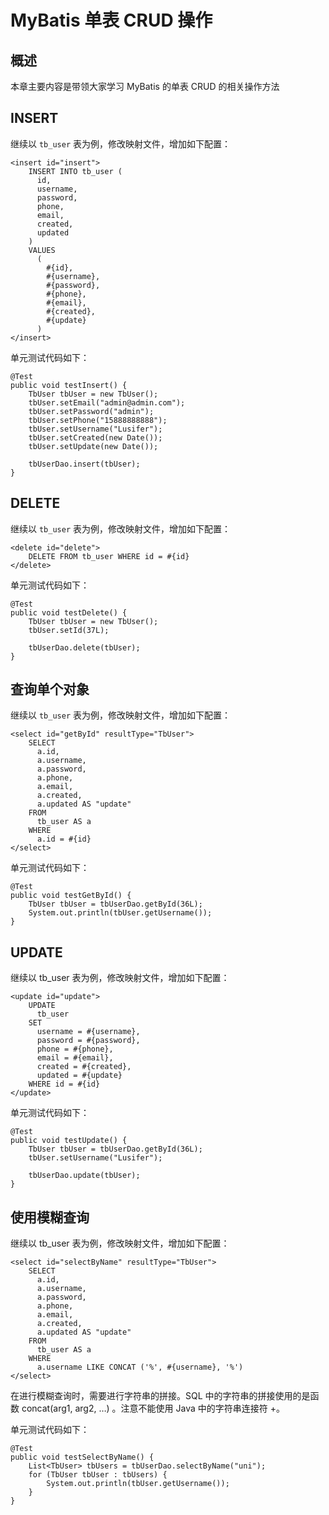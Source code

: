 # MyBatis 单表 CRUD 操作
## 概述
本章主要内容是带领大家学习 MyBatis 的单表 CRUD 的相关操作方法

## INSERT
继续以 `tb_user` 表为例，修改映射文件，增加如下配置：
```
<insert id="insert">
    INSERT INTO tb_user (
      id,
      username,
      password,
      phone,
      email,
      created,
      updated
    )
    VALUES
      (
        #{id},
        #{username},
        #{password},
        #{phone},
        #{email},
        #{created},
        #{update}
      )
</insert>
```
单元测试代码如下：
```
@Test
public void testInsert() {
    TbUser tbUser = new TbUser();
    tbUser.setEmail("admin@admin.com");
    tbUser.setPassword("admin");
    tbUser.setPhone("15888888888");
    tbUser.setUsername("Lusifer");
    tbUser.setCreated(new Date());
    tbUser.setUpdate(new Date());

    tbUserDao.insert(tbUser);
}
```
## DELETE
继续以 `tb_user` 表为例，修改映射文件，增加如下配置：
```
<delete id="delete">
    DELETE FROM tb_user WHERE id = #{id}
</delete>
```
单元测试代码如下：
```
@Test
public void testDelete() {
    TbUser tbUser = new TbUser();
    tbUser.setId(37L);

    tbUserDao.delete(tbUser);
}
```
## 查询单个对象
继续以 `tb_user` 表为例，修改映射文件，增加如下配置：
```
<select id="getById" resultType="TbUser">
    SELECT
      a.id,
      a.username,
      a.password,
      a.phone,
      a.email,
      a.created,
      a.updated AS "update"
    FROM
      tb_user AS a
    WHERE
      a.id = #{id}
</select>
```
单元测试代码如下：
```
@Test
public void testGetById() {
    TbUser tbUser = tbUserDao.getById(36L);
    System.out.println(tbUser.getUsername());
}
```
## UPDATE
继续以 tb_user 表为例，修改映射文件，增加如下配置：
```
<update id="update">
    UPDATE
      tb_user
    SET
      username = #{username},
      password = #{password},
      phone = #{phone},
      email = #{email},
      created = #{created},
      updated = #{update}
    WHERE id = #{id}
</update>
```
单元测试代码如下：
```
@Test
public void testUpdate() {
    TbUser tbUser = tbUserDao.getById(36L);
    tbUser.setUsername("Lusifer");

    tbUserDao.update(tbUser);
}
```
## 使用模糊查询
继续以 tb_user 表为例，修改映射文件，增加如下配置：
```
<select id="selectByName" resultType="TbUser">
    SELECT
      a.id,
      a.username,
      a.password,
      a.phone,
      a.email,
      a.created,
      a.updated AS "update"
    FROM
      tb_user AS a
    WHERE
      a.username LIKE CONCAT ('%', #{username}, '%')
</select>
```
在进行模糊查询时，需要进行字符串的拼接。SQL 中的字符串的拼接使用的是函数 concat(arg1, arg2, …) 。注意不能使用 Java 中的字符串连接符 +。

单元测试代码如下：
```
@Test
public void testSelectByName() {
    List<TbUser> tbUsers = tbUserDao.selectByName("uni");
    for (TbUser tbUser : tbUsers) {
        System.out.println(tbUser.getUsername());
    }
}
```